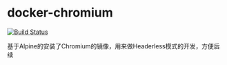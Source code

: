 # docker-chromium
[![Build Status](https://drone.storezhang.imyserver.com:20443/api/badges/storezhang/docker-chromium/status.svg)](https://drone.storezhang.imyserver.com:20443/storezhang/docker-chromium)

基于Alpine的安装了Chromium的镜像，用来做Headerless模式的开发，方便后续
